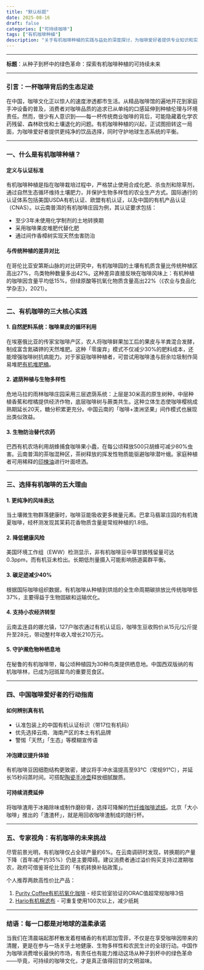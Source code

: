 ```yaml
---
title: "默认标题"
date: 2025-08-16
draft: false
categories: ["可持续咖啡"]
tags: ["有机咖啡种植"]
description: "关于有机咖啡种植的实践与益处的深度探讨，为咖啡爱好者提供专业知识和实用指南。"
---
```


---
**标题**：从种子到杯中的绿色革命：探索有机咖啡种植的可持续未来

---

### 引言：一杯咖啡背后的生态足迹

在中国，咖啡文化正以惊人的速度渗透都市生活。从精品咖啡馆的遍地开花到家庭手冲设备的普及，消费者对咖啡品质的追求已从单纯的口感延伸到种植伦理与环境责任。然而，很少有人意识到——每一杯传统商业咖啡的背后，可能隐藏着化学农药残留、森林砍伐和土壤退化的问题。有机咖啡种植的兴起，正试图扭转这一局面，为咖啡爱好者提供更纯净的饮品选择，同时守护地球生态系统的平衡。

---

### 一、什么是有机咖啡种植？

#### 定义与认证标准
有机咖啡种植是指在咖啡栽培过程中，严格禁止使用合成化肥、杀虫剂和除草剂，通过自然生态循环维持土壤肥力，并保护生物多样性的农业生产方式。国际通行的认证体系包括美国USDA有机认证、欧盟有机认证，以及中国的有机产品认证（CNAS）。以云南普洱的有机咖啡庄园为例，其认证要求包括：
- 至少3年未使用化学制剂的土地转换期
- 采用咖啡果皮堆肥代替化肥
- 通过间作香樟树实现天然虫害防治

#### 与传统种植的差异对比
在哥伦比亚安第斯山脉的对比研究中，有机咖啡园的土壤有机质含量比传统种植区高出27%，鸟类物种数量多出42%。这种差异直接反映在咖啡风味上：有机种植的咖啡因含量平均低15%，但绿原酸等抗氧化物质含量高出22%（《农业与食品化学杂志》，2021）。

---

### 二、有机咖啡的三大核心实践

#### 1. 自然肥料系统：咖啡果皮的循环利用
在埃塞俄比亚的传家宝咖啡产区，农人将咖啡鲜果加工后的果皮与羊粪混合发酵，制成富含氮磷钾的天然堆肥。这种「零废弃」模式不仅减少30%的肥料成本，还能增强咖啡树抗病能力。对于家庭咖啡种植者，可尝试用咖啡渣与厨余垃圾制作简易堆肥[有机堆肥桶](https://www.amazon.com/s?k=%E6%9C%89%E6%9C%BA%E5%A0%86%E8%82%A5%E6%A1%B6&tag=coffeeprism-20)。

#### 2. 遮荫种植与生物多样性
危地马拉的雨林咖啡庄园采用三层遮荫系统：上层是30米高的原生树种，中层种植香蕉和柑橘提供经济作物，底层咖啡树与蕨类共生。这种立体生态使咖啡樱桃成熟期延长20天，糖分积累更充分。中国云南的「咖啡+澳洲坚果」间作模式也展现出类似效益。

#### 3. 生物防治替代农药
巴西有机农场利用胡蜂捕食咖啡果小蠹，在每公顷释放500只胡蜂可减少80%虫害。云南普洱的茶咖混种区，茶树释放的挥发性物质能驱避咖啡潜叶蛾。家庭种植者可用稀释的[印楝油](https://www.amazon.com/s?k=%E5%8D%B0%E6%A5%9D%E6%B2%B9&tag=coffeeprism-20)进行叶面喷洒。

---

### 三、选择有机咖啡的五大理由

#### 1. 更纯净的风味表达
当土壤微生物群落健康时，咖啡豆能吸收更多微量元素。巴拿马翡翠庄园的有机瑰夏咖啡，经杯测发现其茉莉花香物质含量是常规种植的1.8倍。

#### 2. 降低健康风险
美国环境工作组（EWW）检测显示，非有机咖啡豆中草甘膦残留量可达0.3ppm，而有机豆未检出。长期低剂量摄入可能影响肠道菌群平衡。

#### 3. 碳足迹减少40%
根据国际咖啡组织数据，有机咖啡从种植到烘焙的全生命周期碳排放比传统咖啡低37%，主要得益于生物固碳和运输优化。

#### 4. 支持小农经济转型
云南孟连县的娜允镇，127户咖农通过有机认证后，咖啡生豆收购价从15元/公斤提升至28元，带动整村年收入增长210万元。

#### 5. 守护濒危物种栖息地
在秘鲁的有机咖啡带，每公顷种植园为30种鸟类提供栖息地。中国西双版纳的有机咖啡林，已成为冠斑犀鸟的重要觅食区。

---

### 四、中国咖啡爱好者的行动指南

#### 如何辨别真有机
- 认准包装上的中国有机认证标识（带17位有机码）
- 优先选择云南、海南产区的本土有机品牌
- 警惕「天然」「生态」等模糊宣传语

#### 冲泡建议提升体验
有机咖啡豆因细胞结构更致密，建议将手冲水温提高至93℃（常规91℃），并延长15秒闷蒸时间。可搭配[陶瓷手冲壶](https://www.amazon.com/s?k=%E9%99%B6%E7%93%B7%E6%89%8B%E5%86%B2%E5%A3%B6&tag=coffeeprism-20)释放细腻酸质。

#### 可持续消费延伸
将咖啡渣用于冰箱除味或制作磨砂膏，选择可降解的[竹纤维咖啡滤纸](https://www.amazon.com/s?k=%E7%AB%B9%E7%BA%A4%E7%BB%B4%E5%92%96%E5%95%A1%E6%BB%A4%E7%BA%B8&tag=coffeeprism-20)。北京「大小咖啡」推出的「渣渣杯」，就是用回收咖啡渣制成的随行杯。

---

### 五、专家视角：有机咖啡的未来挑战

尽管前景光明，有机咖啡仅占全球产量的6%。在云南调研时发现，转换期的产量下降（首年减产约35%）仍是主要障碍。建议消费者通过溢价购买支持过渡期咖农，政府可借鉴哥伦比亚的「有机转换补贴政策」。

个人推荐两款高性价比产品：
1. [Purity Coffee有机抗氧化咖啡](https://www.amazon.com/s?k=Purity%20Coffee%E6%9C%89%E6%9C%BA%E6%8A%97%E6%B0%A7%E5%8C%96%E5%92%96%E5%95%A1&tag=coffeeprism-20) - 经实验室验证的ORAC值超常规咖啡3倍
2. [Hario有机棉滤布](https://www.amazon.com/s?k=Hario%E6%9C%89%E6%9C%BA%E6%A3%89%E6%BB%A4%E5%B8%83&tag=coffeeprism-20) - 可重复使用100次以上，减少纸耗

---

### 结语：每一口都是对地球的温柔承诺

当我们在清晨端起那杯散发着柑橘香的有机耶加雪菲，不仅是在享受咖啡因带来的清醒，更是在参与一场关乎土地健康、生物多样性和农民生计的全球行动。中国作为咖啡消费增长最快的市场，有责任也有能力推动这场从种子到杯中的绿色革命——毕竟，可持续的咖啡文化，才是真正值得回甘的文明滋味。